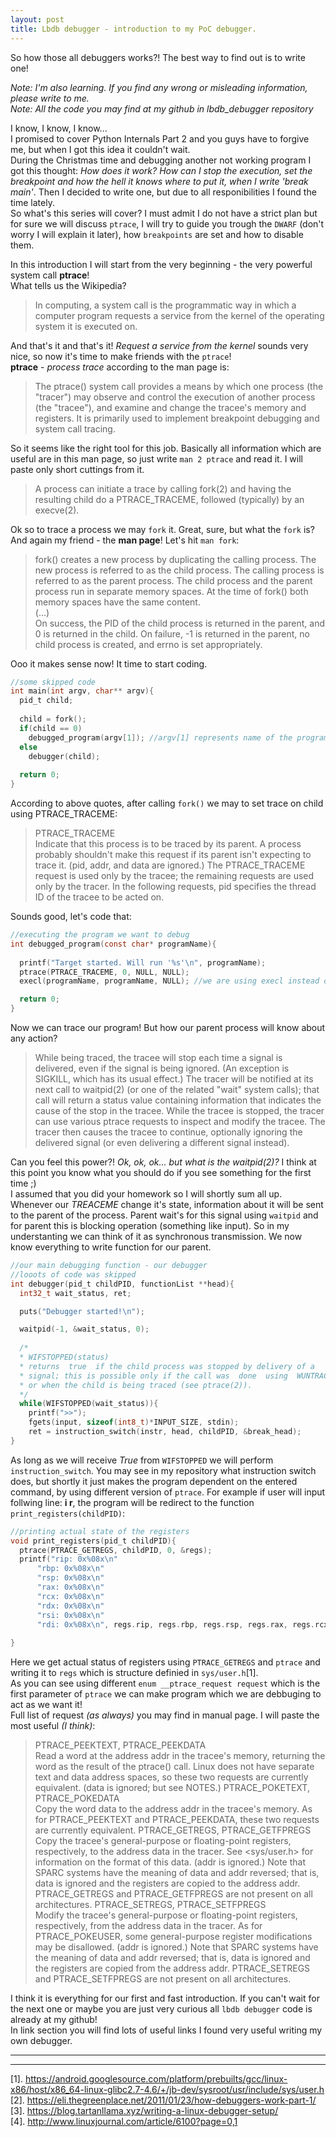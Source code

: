 ```yaml
---
layout: post
title: Lbdb debugger - introduction to my PoC debugger.
---
```


So how those all debuggers works?! The best way to find out is to write one!

_Note: I'm also learning. If you find any wrong or misleading information, please write to me._  
_Note: All the code you may find at my github in lbdb\_debugger repository_

I know, I know, I know...  
I promised to cover Python Internals Part 2 and you guys have to forgive me, but when I got this idea it couldn't wait.  
During the Christmas time and debugging another not working program I got this thought: _How does it work? How can I stop the execution, set the breakpoint and how the hell it knows where to put it, when I write 'break main'_. Then I decided to write one, but due to all responibilities I found the time lately.  
So what's this series will cover? I must admit I do not have a strict plan but for sure we will discuss `ptrace`, I will try to guide you trough the `DWARF` (don't worry I will explain it later), how `breakpoints` are set and how to disable them.

In this introduction I will start from the very beginning - the very powerful system call **ptrace**!  
What tells us the Wikipedia?  

>In computing, a system call is the programmatic way in which a computer program requests a service from the kernel of the operating system it is executed on.

And that's it and that's it! _Request a service from the kernel_ sounds very nice, so now it's time to make friends with the `ptrace`!  
**ptrace** - _process trace_ according to the man page is:

>The  ptrace()  system  call  provides a means by which one process (the "tracer") may observe and control the execution of another process (the "tracee"),  and  examine  and change the tracee's memory and registers. It is primarily used to implement breakpoint debugging and system  call tracing.

So it seems like the right tool for this job. Basically all information which are useful are in this man page, so just write `man 2 ptrace` and read it. I will paste only short cuttings from it.

>A process can initiate a  trace  by  calling  fork(2)  and  having  the resulting  child  do  a  PTRACE_TRACEME,  followed  (typically)  by  an execve(2).

Ok so to trace a process we may `fork` it. Great, sure, but what the `fork` is? And again my friend - the **man page**! Let's hit `man fork`:

>fork()  creates  a new process by duplicating the calling process.  The new process is referred to as the child process.  The  calling  process is referred to as the parent process. The child process and the parent process run in separate memory spaces. At the time of fork() both memory spaces have the same content.  
(...)  
On success, the PID of the child process is returned in the parent, and 0 is returned in the child.  On failure, -1 is returned in the  parent, no child process is created, and errno is set appropriately.

Ooo it makes sense now! It time to start coding.

```c
//some skipped code
int main(int argv, char** argv){
  pid_t child;
  
  child = fork();
  if(child == 0)
    debugged_program(argv[1]); //argv[1] represents name of the program we want to trace
  else
    debugger(child);
  
  return 0;
}
```
According to above quotes, after calling `fork()` we may to set trace on child using PTRACE_TRACEME:

>PTRACE_TRACEME  
Indicate that this process is to be traced  by  its  parent. A process probably shouldn't make this request if its parent isn't expecting to trace it. (pid, addr, and data are ignored.) 
The PTRACE_TRACEME request is  used  only  by  the  tracee;  the remaining  requests are used only by the tracer.  In the following requests, pid specifies the thread ID of the  tracee  to  be acted  on.

Sounds good, let's code that:
```c
//executing the program we want to debug
int debugged_program(const char* programName){
  
  printf("Target started. Will run '%s'\n", programName);
  ptrace(PTRACE_TRACEME, 0, NULL, NULL);
  execl(programName, programName, NULL); //we are using execl instead of execve

  return 0;
}
```

Now we can trace our program! But how our parent process will know about any action?

>While  being  traced, the tracee will stop each time a signal is delivered, even if the signal is being ignored.  (An exception  is  SIGKILL, which  has  its usual effect.)  The tracer will be notified at its next call to waitpid(2) (or one of the related "wait"  system  calls);  that call  will  return a status value containing information that indicates the cause of the stop in the tracee.  While the tracee is stopped,  the tracer  can  use  various  ptrace  requests  to  inspect and modify the tracee.  The tracer then causes  the  tracee  to  continue,  optionally ignoring  the  delivered  signal (or even delivering a different signal instead).

Can you feel this power?! _Ok, ok, ok... but what is the waitpid(2)?_ I think at this point you know what you should do if you see something for the first time ;)  
I assumed that you did your homework so I will shortly sum all up. Whenever our _TREACEME_ change it's state, information about it will be sent to the parent of the process. Parent wait's for this signal using `waitpid` and for parent this is blocking operation (something like input). So in my understanting we can think of it as synchronous transmission. We now know everything to write function for our parent.

```c
//our main debugging function - our debugger
//looots of code was skipped
int debugger(pid_t childPID, functionList **head){
  int32_t wait_status, ret;

  puts("Debugger started!\n");

  waitpid(-1, &wait_status, 0);
  
  /*
  * WIFSTOPPED(status) 
  * returns  true  if the child process was stopped by delivery of a
  * signal; this is possible only if the call was  done  using  WUNTRACED 
  * or when the child is being traced (see ptrace(2)).
  */
  while(WIFSTOPPED(wait_status)){
    printf(">>");
    fgets(input, sizeof(int8_t)*INPUT_SIZE, stdin);
    ret = instruction_switch(instr, head, childPID, &break_head);
}
```
As long as we will receive _True_ from `WIFSTOPPED` we will perform `instruction_switch`. You may see in my repository what instruction switch does, but shortly it just makes the program dependent on the entered command, by using different version of `ptrace`. For example if user will input follwing line: **i r**, the program will be redirect to the function `print_registers(childPID)`:

```c
//printing actual state of the registers
void print_registers(pid_t childPID){
  ptrace(PTRACE_GETREGS, childPID, 0, &regs);
  printf("rip: 0x%08x\n"
      "rbp: 0x%08x\n"
      "rsp: 0x%08x\n"
      "rax: 0x%08x\n"
      "rcx: 0x%08x\n"
      "rdx: 0x%08x\n"
      "rsi: 0x%08x\n"
      "rdi: 0x%08x\n", regs.rip, regs.rbp, regs.rsp, regs.rax, regs.rcx, regs.rdx, regs.rsi, regs.rdi);
  
}
```
Here we get actual status of registers using `PTRACE_GETREGS` and `ptrace` and writing it to `regs` which is structure definied in `sys/user.h`[1].  
As you can see using different `enum __ptrace_request request` which is the first parameter of `ptrace` we can make program which we are debbuging to act as we want it!  
Full list of request _(as always)_ you may find in manual page. I will paste the most useful _(I think)_:

>PTRACE_PEEKTEXT, PTRACE_PEEKDATA  
Read a word at the address addr in the tracee's memory,  returning the word as the result of the ptrace() call.  Linux does not have separate  text  and  data  address  spaces,  so  these  two requests  are  currently  equivalent.  (data is ignored; but see NOTES.)
>PTRACE_POKETEXT, PTRACE_POKEDATA  
Copy  the  word data to the address addr in the tracee's memory. As for PTRACE_PEEKTEXT and PTRACE_PEEKDATA, these  two  requests are currently equivalent.
>PTRACE_GETREGS, PTRACE_GETFPREGS  
Copy the tracee's general-purpose or  floating-point  registers, respectively,   to   the   address  data  in  the  tracer.   See <sys/user.h> for information on the format of this data.   (addr is  ignored.)   Note that SPARC systems have the meaning of data and addr reversed; that is, data is ignored  and  the  registers are copied to the address addr.  PTRACE_GETREGS and PTRACE_GETFPREGS are not present on all architectures.
> PTRACE_SETREGS, PTRACE_SETFPREGS  
Modify the tracee's general-purpose or floating-point registers, respectively,  from  the  address  data  in  the tracer. As for PTRACE_POKEUSER, some general-purpose register modifications may be disallowed.  (addr is ignored.)  Note that SPARC systems have the meaning of data and addr reversed; that is, data is  ignored and   the   registers   are   copied   from  the  address  addr. PTRACE_SETREGS and  PTRACE_SETFPREGS  are  not  present  on  all architectures.

I think it is everything for our first and fast introduction. If you can't wait for the next one or maybe you are just very curious all `lbdb debugger` code is already at my github!  
In link section you will find lots of useful links I found very useful writing my own debugger.

----
****
[1]. https://android.googlesource.com/platform/prebuilts/gcc/linux-x86/host/x86_64-linux-glibc2.7-4.6/+/jb-dev/sysroot/usr/include/sys/user.h  
[2]. https://eli.thegreenplace.net/2011/01/23/how-debuggers-work-part-1/  
[3]. https://blog.tartanllama.xyz/writing-a-linux-debugger-setup/  
[4]. http://www.linuxjournal.com/article/6100?page=0,1




